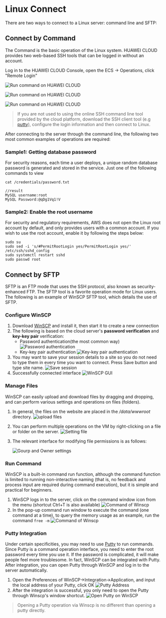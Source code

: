 # Linux Connect

There are two ways to connect to a Linux server: command line and SFTP:

## Connect by Command

The Command is the basic operation of the Linux system. HUAWEI CLOUD provides two web-based SSH tools that can be logged in without an account.

Log in to the HUAWEI CLOUD Console, open the ECS -> Operations, click "Remote Login"

![Run command on HUAWEI CLOUD](http://libs.websoft9.com/Websoft9/DocsPicture/en/huaweicloud/hwcloud-runcmd-1-websoft9.png)

![Run command on HUAWEI CLOUD](http://libs.websoft9.com/Websoft9/DocsPicture/en/huaweicloud/hwcloud-runcmd-2-websoft9.png)

![Run command on HUAWEI CLOUD](http://libs.websoft9.com/Websoft9/DocsPicture/en/huaweicloud/hwcloud-runcmd-3-websoft9.png)

> If you are not used to using the online SSH command line tool provided by the cloud platform, download the SSH client tool (e.g [putty](https://putty.org/)), configure the login information and then connect to Linux.

After connecting to the server through the command line, the following two most common examples of operations are required:

### Sample1: Getting database password

For security reasons, each time a user deploys, a unique random database password is generated and stored in the service. Just one of the following commands to view

```shell
cat /credentials/password.txt

//result
MySQL username:root
MySQL Password:@qDg1Vq1!V
```

### Sample2: Enable the root username

For security and regulatory requirements, AWS does not open the Linux root account by default, and only provides users with a common account. If you wish to use the root account, enable it by following the steps below:

```shell
sudo su
sudo sed -i 's/#PermitRootLogin yes/PermitRootLogin yes/' /etc/ssh/sshd_config
sudo systemctl restart sshd
sudo passwd root
```

## Connect by SFTP

SFTP is an FTP mode that uses the SSH protocol, also known as security-enhanced FTP. The SFTP tool is a favorite operation mode for Linux users. The following is an example of WinSCP SFTP tool, which details the use of SFTP.

### Configure WinSCP

1. Download [WinSCP](https://winscp.net/) and install it, then start it to create a new connection
2. The following is based on the cloud server's **password verification** and **key-key pair** verification:
   - Password authentication(the most common way)
     ![Password authentication](http://libs.websoft9.com/Websoft9/DocsPicture/en/winscp/winscp-newsite.png)
   - Key-key pair authentication
     ![Key-key pair authentication](http://libs.websoft9.com/Websoft9/DocsPicture/en/winscp/winscp-secrets-websoft9.png)
3. You may want to save your session details to a site so you do not need to type them in every time you want to connect. Press Save button and type site name.
   ![Save session](http://libs.websoft9.com/Websoft9/DocsPicture/en/winscp/winscp-sessionsave-websoft9.png)
4. Successfully connected interface
   ![WinSCP GUI](http://libs.websoft9.com/Websoft9/DocsPicture/en/winscp/websoft9-winscp-success.png)

### Manage Files

WinSCP can easily upload and download files by dragging and dropping, and can perform various settings and operations on files (folders).

1. In general, the files on the website are placed in the */data/wwwroot* directory.
   ![upload files](http://libs.websoft9.com/Websoft9/DocsPicture/en/winscp/winscp-dragfile-websoft9.png)

2. You can perform multiple operations on the VM by right-clicking on a file or folder on the server.
   ![Setting file](http://libs.websoft9.com/Websoft9/DocsPicture/en/winscp/websoft9-winscp-youjian.png)

3. The relevant interface for modifying file permissions is as follows:

   ![Gourp and Owner settings](http://libs.websoft9.com/Websoft9/DocsPicture/en/winscp/websoft9-winscp-quanxian.png)

### Run Command

WinSCP is a built-in command run function, although the command function is limited to running non-interactive naming (that is, no feedback and process input are required during command execution), but it is simple and practical for beginners.

1. WinSCP logs in to the server, click on the command window icon from the menu (shortcut Ctrl+T is also available)
   ![Command of Winscp](http://libs.websoft9.com/Websoft9/DocsPicture/en/winscp/winscp-ucmd-websoft9.png)
2. In the pop-up command run window to execute the command (one command at a time), to query the memory usage as an example, run the command `free -m`
   ![Command of Winscp](http://libs.websoft9.com/Websoft9/DocsPicture/en/winscp/wincp-showmemory-websoft9.png)

### Putty Integration

Under certain specificities, you may need to use [Putty](https://putty.org/) to run commands. Since Putty is a command operation interface, you need to enter the root password every time you use it. If the password is complicated, it will make people feel more troublesome. In fact, WinSCP can be integrated with Putty. After integration, you can open Putty through WinSCP and log in to the server automatically.

1. Open the Preferences of WinSCP->Integration->Application, and input the local address of your Putty, click OK
   ![Putty Address](http://libs.websoft9.com/Websoft9/DocsPicture/en/winscp/websoft9-winscp-putty.png)
2. After the integration is successful, you only need to open the Putty through Winscp's window shortcut.
   ![Open Putty on WinSCP](http://libs.websoft9.com/Websoft9/DocsPicture/en/winscp/websoft9-winscp-puttyopen.png)

> Opening a Putty operation via Winscp is no different than opening a putty directly.